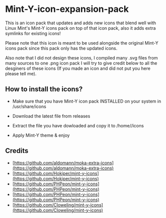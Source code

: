 # Mint-Y-icon-expansion-pack

This is an icon pack that updates and adds new icons that blend well with Linux Mint's Mint-Y icons pack on top of that icon pack, also it adds extra symlinks for existing icons!

Please note that this icon is meant to be used alongside the original Mint-Y icons pack since this pack only has the updated icons.

Also note that I did not design these icons, I compiled many .svg files from many sources to one .png icon pack I will try to give credit below to all the desginers of these icons (If you made an icon and did not put you here please tell me).
## How to install the icons?

- Make sure that you have Mint-Y icon pack INSTALLED on your system in /usr/share/icons

- Download the latest file from releases

- Extract the file you have dowloaded and copy it to /home/<username>/icons

- Apply Mint-Y theme & enjoy




## Credits

 - [https://github.com/aldomann/moka-extra-icons](https://github.com/aldomann/moka-extra-icons)
 - [https://github.com/Hokiper/mint-y-icons](https://github.com/Hokiper/mint-y-icons)
 - [https://github.com/PHPeon/mint-y-icons](https://github.com/PHPeon/mint-y-icons)
 - [https://github.com/PHPeon/mint-y-icons](https://github.com/PHPeon/mint-y-icons)
 - [https://github.com/Cloweling/mint-y-icons](https://github.com/Cloweling/mint-y-icons)

